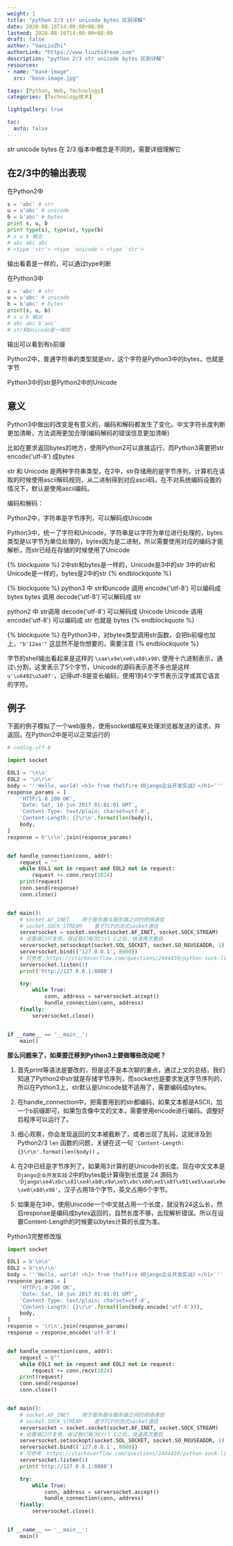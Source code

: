 ```yaml
---
weight: 1
title: "python 2/3 str unicode bytes 区别详解"
date: 2020-08-16T14:00:00+08:00
lastmod: 2020-08-16T14:00:00+08:00
draft: false
author: "VanLiuZhi"
authorLink: "https://www.liuzhidream.com"
description: "python 2/3 str unicode bytes 区别详解"
resources:
- name: "base-image"
  src: "base-image.jpg"

tags: [Python, Web, Technology]
categories: [Technology技术]

lightgallery: true

toc:
  auto: false
---
```


str unicode bytes 在 2/3 版本中概念是不同的，需要详细理解它

<!-- more -->

## 在2/3中的输出表现

在Python2中
```py
s = 'abc' # str
u = u'abc' # unicode
b = b'abc' # bytes
print s, u, b
print type(s), type(u), type(b)
# s u b 输出
# abc abc abc
# <type 'str'> <type 'unicode'> <type 'str'>
```
输出看着是一样的，可以通过type判断


在Python3中
```py
s = 'abc' # str
u = u'abc' # unicode
b = b'abc' # bytes
print(s, u, b)
# s u b 输出
# abc abc b'anc'
# str和Unicode是一样的
```
输出可以看到有`b`前缀

Python2中，普通字符串的类型就是str，这个字符是Python3中的bytes，也就是字节

Python3中的str是Python2中的Unicode

## 意义

Python3中做出的改变是有意义的，编码和解码都发生了变化。中文字符长度判断更加清晰，方法调用更加合理(编码解码的错误信息更加清晰)

比如在要求返回bytes的地方，使用Python2可以直接运行，而Python3需要把str encode('utf-8') 成bytes

str 和 Unicode 是两种字符串类型，在2中，str存储用的是字节序列，计算机在读取的时候使用ascii解码规则，从二进制得到对应ascii码，在不对系统编码设置的情况下，默认是使用ascii编码。

编码和解码：

Python2中，字符串是字节序列，可以解码成Unicode

Python3中，统一了字符和Unicode，字符串是以字符为单位进行处理的，bytes类型是以字节为单位处理的，bytes因为是二进制，所以需要使用对应的编码才能解析，而str已经在存储的时候使用了Unicode

{% blockquote %}
2中str和bytes是一样的，Unicode是3中的str
3中的str和Unicode是一样的，bytes是2中的str
{% endblockquote %}

{% blockquote %}
python3 中 str和uncode 调用 encode('utf-8') 可以编码成 bytes
bytes 调用 decode('utf-8') 可以解码成 str

python2 中 str调用 decode('utf-8') 可以解码成 Unicode
Unicode 调用 encode('utf-8') 可以编码成 str 也就是 bytes
{% endblockquote %}

{% blockquote %}
在Python3中，对bytes类型调用str函数，会把b前缀也加上，`"b'12aa'"` 这显然不是你想要的，需要注意
{% endblockquote %}

字节的shell输出看起来是这样的 `\xae\x9e\xe6\x88\x98\` 使用十六进制表示，通过`\`分割，这里表示了5个字节，Unicode的源码表示差不多也是这样 `u'\u6492\u5a07'`，记得utf-8是变长编码，使用1到4个字节表示汉字或其它语言的字符。

## 例子

下面的例子模拟了一个web服务，使用socket编程来处理浏览器发送的请求，并返回，在Python2中是可以正常运行的
```py
# coding:utf-8

import socket

EOL1 = '\n\n'
EOL2 = '\n\r\n'
body = '''Hello, world! <h1> from the5fire 《Django企业开发实战》</h1>'''
response_params = [
    'HTTP/1.0 200 OK',
    'Date: Sat, 10 jun 2017 01:01:01 GMT',
    'Content-Type: text/plain; charset=utf-8',
    'Content-Length: {}\r\n'.format(len(body)),
    body,
]
response = b'\r\n'.join(response_params)


def handle_connection(conn, addr):
    request = ""
    while EOL1 not in request and EOL2 not in request:
        request += conn.recv(1024)
    print(request)
    conn.send(response)
    conn.close()


def main():
    # socket.AF_INET    用于服务器与服务器之间的网络通信
    # socket.SOCK_STREAM    基于TCP的流式socket通信
    serversocket = socket.socket(socket.AF_INET, socket.SOCK_STREAM)
    # 设置端口可复用，保证我们每次Ctrl C之后，快速再次重启
    serversocket.setsockopt(socket.SOL_SOCKET, socket.SO_REUSEADDR, 1)
    serversocket.bind(('127.0.0.1', 8080))
    # 可参考：https://stackoverflow.com/questions/2444459/python-sock-listen
    serversocket.listen(1)
    print('http://127.0.0.1:8080')

    try:
        while True:
            conn, address = serversocket.accept()
            handle_connection(conn, address)
    finally:
        serversocket.close()


if __name__ == '__main__':
    main()
```

**那么问题来了，如果要迁移到Python3上要做哪些改动呢？**

1. 首先print等语法是要改的，但是这不是本次聊的重点，通过上文的总结，我们知道了Python2中str就是存储字节序列，而socket也是要求发送字节序列的，所以在Python3上，str默认是Unicode就不适用了，需要编码成bytes。

2. 在handle_connection中，把需要用到的str都编码，如果文本都是ASCII，加一个`b`前缀即可，如果包含像中文的文本，需要使用encode进行编码。调整好后程序可以运行了。

3. 细心观察，你会发现返回的文本被截断了，或者出现了乱码，这就涉及到Python2/3 `len` 函数的问题，关键在这一句 `'Content-Length: {}\r\n'.format(len(body))` 。

4. 在2中已经是字节序列了，如果用3计算的是Unicode的长度。现在中文文本是 `Django企业开发实战` 2中的bytes能计算得到长度是 24 源码为 `'Django\xe4\xbc\x81\xe4\xb8\x9a\xe5\xbc\x80\xe5\x8f\x91\xe5\xae\x9e\xe6\x88\x98'`，汉子占用18个字节，英文占用6个字节。

5. 如果是在3中，使用Unicode一个中文就占用一个长度，就没有24这么长，然后response是编码成bytes返回的，自然长度不够，出现解析错误。所以在设置Content-Length的时候要以bytes计算的长度为准。

Python3完整修改版
```py
import socket

EOL1 = b'\n\n'
EOL2 = b'\n\r\n'
body = '''Hello, world! <h1> from the5fire 《Django企业开发实战》</h1>'''
response_params = [
    'HTTP/1.0 200 OK',
    'Date: Sat, 10 jun 2017 01:01:01 GMT',
    'Content-Type: text/plain; charset=utf-8',
    'Content-Length: {}\r\n'.format(len(body.encode('utf-8'))),
    body,
]
response = '\r\n'.join(response_params)
response = response.encode('utf-8')


def handle_connection(conn, addr):
    request = b""
    while EOL1 not in request and EOL2 not in request:
        request += conn.recv(1024)
    print(request)
    conn.send(response)
    conn.close()


def main():
    # socket.AF_INET    用于服务器与服务器之间的网络通信
    # socket.SOCK_STREAM    基于TCP的流式socket通信
    serversocket = socket.socket(socket.AF_INET, socket.SOCK_STREAM)
    # 设置端口可复用，保证我们每次Ctrl C之后，快速再次重启
    serversocket.setsockopt(socket.SOL_SOCKET, socket.SO_REUSEADDR, 1)
    serversocket.bind(('127.0.0.1', 8080))
    # 可参考：https://stackoverflow.com/questions/2444459/python-sock-listen
    serversocket.listen(1)
    print('http://127.0.0.1:8080')

    try:
        while True:
            conn, address = serversocket.accept()
            handle_connection(conn, address)
    finally:
        serversocket.close()


if __name__ == '__main__':
    main()
```